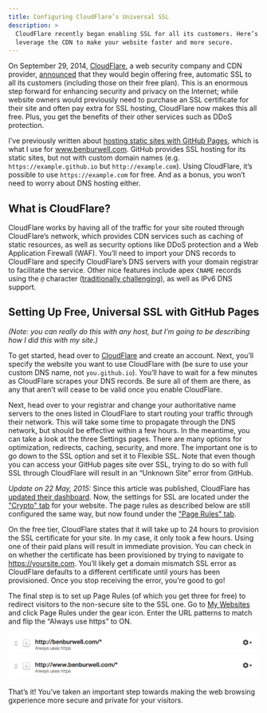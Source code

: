 ```yaml
---
title: Configuring CloudFlare’s Universal SSL
description: >
  CloudFlare recently began enabling SSL for all its customers. Here’s how to
  leverage the CDN to make your website faster and more secure.
---
```


On September 29, 2014, [CloudFlare](https://www.cloudflare.com/), a web security
company and CDN provider,
[announced](http://blog.cloudflare.com/introducing-universal-ssl/) that they
would begin offering free, automatic SSL to all its customers (including those
on their free plan). This is an enormous step forward for enhancing security and
privacy on the Internet; while website owners would previously need to purchase
an SSL certificate for their site and often pay extra for SSL hosting,
CloudFlare now makes this all free. Plus, you get the benefits of their other
services such as DDoS protection.

<!--more-->

I’ve previously written about [hosting static sites with GitHub
Pages](https://www.benburwell.com/writing/migrating-to-github-pages-and-jekyll/),
which is what I use for www.benburwell.com. GitHub provides SSL hosting for its
static sites, but not with custom domain names (e.g. `https://example.github.io`
but `http://example.com`). Using CloudFlare, it’s possible to use
`https://example.com` for free. And as a bonus, you won’t need to worry about
DNS hosting either.

## What is CloudFlare?

CloudFlare works by having all of the traffic for your site routed through
CloudFlare’s network, which provides CDN services such as caching of static
resources, as well as security options like DDoS protection and a Web
Application Firewall (WAF). You’ll need to import your DNS records to CloudFlare
and specify CloudFlare’s DNS servers with your domain registrar to facilitate
the service. Other nice features include apex `CNAME` records using the `@`
character ([traditionally challenging](http://stackoverflow.com/a/16041655)), as
well as IPv6 DNS support.

## Setting Up Free, Universal SSL with GitHub Pages

_(Note: you can really do this with any host, but I’m going to be describing how
I did this with my site.)_

To get started, head over to [CloudFlare](https://www.cloudflare.com/sign-up)
and create an account. Next, you’ll specify the website you want to use
CloudFlare with (be sure to use your custom DNS name, not `you.github.io`).
You’ll have to wait for a few minutes as CloudFlare scrapes your DNS records. Be
sure all of them are there, as any that aren’t will cease to be valid once you
enable CloudFlare.

Next, head over to your registrar and change your authoritative name servers to
the ones listed in CloudFlare to start routing your traffic through their
network. This will take some time to propagate through the DNS network, but
should be effective within a few hours. In the meantime, you can take a look at
the three Settings pages. There are many options for optimization, redirects,
caching, security, and more. The important one is to go down to the SSL option
and set it to Flexible SSL. Note that even though you can access your GitHub
pages site over SSL, trying to do so with full SSL through CloudFlare will
result in an “Unknown Site” error from GitHub.

<aside>
	<p>
		<em>Update on 22 May, 2015:</em>
		Since this article was published, CloudFlare has <a href="https://support.cloudflare.com/hc/en-us/articles/205075117-FAQ-New-CloudFlare-Dashboard">updated their dashboard</a>. Now, the settings for SSL are located under the <a href="https://www.cloudflare.com/a/crypto">"Crypto" tab</a> for your website. The page rules as described below are still configured the same way, but now found under the <a href="https://www.cloudflare.com/a/page-rules">"Page Rules" tab</a>.
	</p>
</aside>

On the free tier, CloudFlare states that it will take up to 24 hours to
provision the SSL certificate for your site. In my case, it only took a few
hours. Using one of their paid plans will result in immediate provision. You can
check in on whether the certificate has been provisioned by trying to navigate
to https://yoursite.com. You’ll likely get a domain mismatch SSL error as
CloudFlare defaults to a different certificate until yours has been provisioned.
Once you stop receiving the error, you’re good to go!

The final step is to set up Page Rules (of which you get three for free) to
redirect visitors to the non-secure site to the SSL one. Go to [My
Websites](https://www.cloudflare.com/my-websites) and click Page Rules under the
gear icon. Enter the URL patterns to match and flip the “Always use https” to
ON.

![Sample CloudFlare page rules for always using SSL](/assets/images/cloudflare_ssl_page_rules.png)

That’s it! You’ve taken an important step towards making the web browsing
gxperience more secure and private for your visitors.
